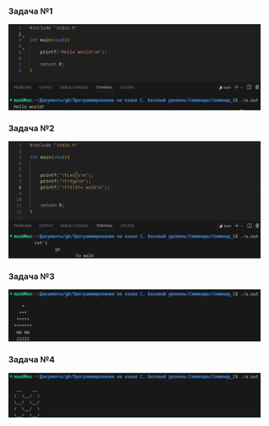 ### Задача №1
![Задача №1](./img/task_1.png)

### Задача №2
![Задача №2](./img/task_2.png)

### Задача №3
![Задача №3](./img/task_3.png)

### Задача №4
![Задача №4](./img/task_4.png)
